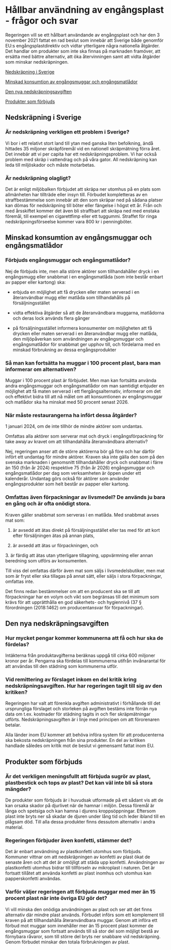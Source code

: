 # Hållbar användning av engångsplast - frågor och svar

Regeringen vill se ett hållbart användande av engångsplast och har den 3 november 2021 fattat en rad beslut som innebär att Sverige både genomför EU:s engångsplastdirektiv och vidtar ytterligare några nationella åtgärder. Det handlar om produkter som inte ska finnas på marknaden framöver, att ersätta med bättre alternativ, att öka återvinningen samt att vidta åtgärder som minskar nedskräpningen.

[Nedskräpning i Sverige](#nedskrapning)

[Minskad konsumtion av engångsmuggar och engångsmatlådor](#engangsmuggar)

[Den nya nedskräpningsavgiften](#avgift)

[Produkter som förbjuds](#forbud)

## Nedskräpning i Sverige

### Är nedskräpning verkligen ett problem i Sverige?

Vi bor i ett relativt stort land till ytan med ganska liten befolkning, ändå hittades 35 miljoner skräpföremål vid en nationell skräpmätning förra året. Det innebär att vi per capita har ett nedskräpningsproblem. Vi har också problem med skräp i vattendrag och på våra gator. All nedskräpning kan leda till miljöskador och måste motarbetas.

### Är nedskräpning olagligt?

Det är enligt miljöbalken förbjudet att skräpa ner utomhus på en plats som allmänheten har tillträde eller insyn till. Förbudet kompletteras av en straffbestämmelse som innebär att den som skräpar ned på sådana platser kan dömas för nedskräpning till böter eller fängelse i högst ett år. Från och med årsskiftet kommer det även bli straffbart att skräpa ned med enstaka föremål, till exempel en cigarettfimp eller ett tuggummi. Straffet för ringa nedskräpningsförseelse kommer vara 800 kr i penningböter.

## Minskad konsumtion av engångsmuggar och engångsmatlådor

### Förbjuds engångsmuggar och engångsmatlådor?

Nej de förbjuds inte, men alla större aktörer som tillhandahåller dryck i en engångsmugg eller snabbmat i en engångsmatlåda (som inte består enbart av papper eller kartong) ska:

- erbjuda en möjlighet att få drycken eller maten serverad i en återanvändbar mugg eller matlåda som tillhandahålls på försäljningsstället

- vidta effektiva åtgärder så att de återanvändbara muggarna, matlådorna och deras lock används flera gånger

- på försäljningsstället informera konsumenter om möjligheten att få drycken eller maten serverad i en återanvändbar mugg eller matlåda, den miljöpåverkan som användningen av engångsmuggar och engångsmatlådor för snabbmat ger upphov till, och fördelarna med en minskad förbrukning av dessa engångsprodukter

### Så man kan fortsätta ha muggar i 100 procent plast, bara man informerar om alternativen?

Muggar i 100 procent plast är förbjudet. Men man kan fortsätta använda andra engångsmuggar och engångsmatlådor om man samtidigt erbjuder en möjlighet att få maten serverad i ett flergångsalternativ, informerar om det och effektivt bidra till att nå målet om att konsumtionen av engångsmuggar och matlådor ska ha minskat med 50 procent senast 2026.

### När måste restaurangerna ha infört dessa åtgärder?

1 januari 2024, om de inte tillhör de mindre aktörer som undantas.

Omfattas alla aktörer som serverar mat och dryck i engångsförpackning för take away av kravet om att tillhandahålla återanvändbara alternativ?

Nej, regeringen anser att de större aktörerna bör gå före och har därför infört ett undantag för mindre aktörer. Kraven ska inte gälla den som på den svenska marknaden i genomsnitt tillhandahåller dryck och snabbmat i färre än 150 (från år 2024) respektive 75 (från år 2026) engångsmuggar och engångsmatlådor per dag som verksamheten är öppen under ett kalenderår. Undantag görs också för aktörer som använder engångsprodukter som helt består av papper eller kartong.

### Omfattas även förpackningar av livsmedel? De används ju bara en gång och är ofta onödigt stora.

Kraven gäller snabbmat som serveras i en matlåda. Med snabbmat avses mat som:

1. är avsedd att ätas direkt på försäljningsstället eller tas med för att kort efter försäljningen ätas på annan plats,

2. är avsedd att ätas ur förpackningen, och

3. är färdig att ätas utan ytterligare tillagning, uppvärmning eller annan beredning som utförs av konsumenten.

Till viss del omfattas därför även mat som säljs i livsmedelsbutiker, men mat som är fryst eller ska tillagas på annat sätt, eller säljs i stora förpackningar, omfattas inte.

Det finns redan bestämmelser om att en producent ska se till att förpackningar har en volym och vikt som begränsas till det minimum som krävs för att upprätthålla en god säkerhets- och hygiennivå (37 § förordningen (2018:1462) om producentansvar för förpackningar).

## Den nya nedskräpningsavgiften

### Hur mycket pengar kommer kommunerna att få och hur ska de fördelas?

Intäkterna från produktavgifterna beräknas uppgå till cirka 600 miljoner kronor per år. Pengarna ska fördelas till kommunerna utifrån invånarantal för att användas till den städning som kommunerna utför.

### Vid remittering av förslaget inkom en del kritik kring nedskräpningsavgiften. Hur har regeringen tagit till sig av den kritiken?

Regeringen har valt att förenkla avgiften administrativt i förhållande till det ursprungliga förslaget och storleken på avgiften bestäms inte förrän nya data om t.ex. kostnader för städning tagits in och fler skräpmätningar utförts. Nedskräpningsavgiften är i linje med principen om att förorenaren betalar.

Alla länder inom EU kommer att behöva införa system för att producenterna ska bekosta nedskräpningen från sina produkter. En del av kritiken handlade således om kritik mot de beslut vi gemensamt fattat inom EU.

## Produkter som förbjuds

### Är det verkligen meningsfullt att förbjuda sugrör av plast, plastbestick och tops av plast? Det kan väl inte bli så stora mängder?

De produkter som förbjuds är i huvudsak utformade på ett sådant vis att de kan orsaka skador på djurlivet när de hamnar i miljön. Dessa föremål är långa och spetsiga och kan hamna i djurens kroppsöppningar. Eftersom plast inte bryts ner så skadar de djuren under lång tid och leder ibland till en plågsam död. Till alla dessa produkter finns dessutom alternativ i andra material.

### Regeringen förbjuder även konfetti, stämmer det?

Det är enbart användning av plastkonfetti utomhus som förbjuds. Kommuner vittnar om att nedskräpningen av konfetti av plast ökat de senaste åren och att det är omöjligt att städa upp konfetti. Användningen av plastkonfetti utomhus bidrar till tillförseln av mikroplast i naturen. Det är fortsatt tillåtet att använda konfetti av plast inomhus och utomhus kan papperskonfetti användas.

### Varför väljer regeringen att förbjuda muggar med mer än 15 procent plast när inte övriga EU gör det?

Vi vill minska den onödiga användningen av plast och ser att det finns alternativ där mindre plast används. Förbudet införs som ett komplement till kraven på att tillhandahålla återanvändbara muggar. Genom att införa ett förbud mot muggar som innehåller mer än 15 procent plast kommer de engångsmuggar som fortsatt används till så stor del som möjligt bestå av förnybara råvaror, som till större del bryts ner snabbare vid nedskräpning. Genom förbudet minskar den totala förbrukningen av plast.
